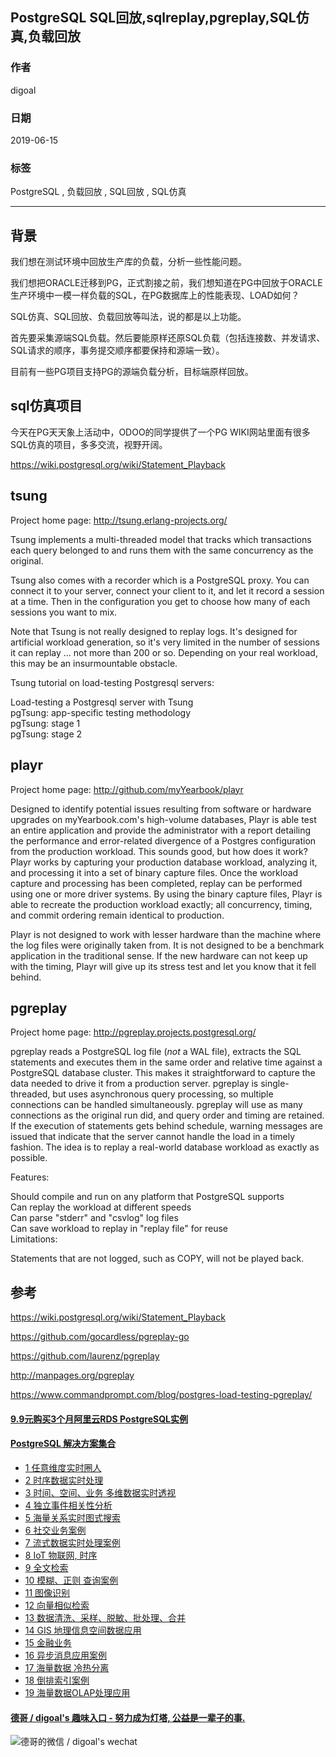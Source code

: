 ## PostgreSQL SQL回放,sqlreplay,pgreplay,SQL仿真,负载回放      
              
### 作者                                                                                                                                                                                    
digoal                                                                                                                                                                                    
                                                                                                                                                                                    
### 日期                                                                                                                                                                                    
2019-06-15                                                                                                                                                                                    
                                                                                                                                                                                    
### 标签                                                                                                                                                                                  
PostgreSQL , 负载回放 , SQL回放 , SQL仿真          
                                                                                                 
----                                                                                                                                                                            
                                                                                                                                                                              
## 背景       
我们想在测试环境中回放生产库的负载，分析一些性能问题。  
  
我们想把ORACLE迁移到PG，正式割接之前，我们想知道在PG中回放于ORACLE生产环境中一模一样负载的SQL，在PG数据库上的性能表现、LOAD如何？  
  
SQL仿真、SQL回放、负载回放等叫法，说的都是以上功能。  
  
首先要采集源端SQL负载。然后要能原样还原SQL负载（包括连接数、并发请求、SQL请求的顺序，事务提交顺序都要保持和源端一致）。  
  
目前有一些PG项目支持PG的源端负载分析，目标端原样回放。  
  
  
## sql仿真项目  
今天在PG天天象上活动中，ODOO的同学提供了一个PG WIKI网站里面有很多SQL仿真的项目，多多交流，视野开阔。     
  
https://wiki.postgresql.org/wiki/Statement_Playback  
  
  
  
## tsung  
Project home page: http://tsung.erlang-projects.org/  
  
Tsung implements a multi-threaded model that tracks which transactions each query belonged to and runs them with the same concurrency as the original.  
  
Tsung also comes with a recorder which is a PostgreSQL proxy. You can connect it to your server, connect your client to it, and let it record a session at a time. Then in the configuration you get to choose how many of each sessions you want to mix.  
  
Note that Tsung is not really designed to replay logs. It's designed for artificial workload generation, so it's very limited in the number of sessions it can replay ... not more than 200 or so. Depending on your real workload, this may be an insurmountable obstacle.  
  
Tsung tutorial on load-testing Postgresql servers:  
  
Load-testing a Postgresql server with Tsung  
pgTsung: app-specific testing methodology  
pgTsung: stage 1  
pgTsung: stage 2  
  
## playr  
Project home page: http://github.com/myYearbook/playr  
  
Designed to identify potential issues resulting from software or hardware upgrades on myYearbook.com's high-volume databases, Playr is able test an entire application and provide the administrator with a report detailing the performance and error-related divergence of a Postgres configuration from the production workload. This sounds good, but how does it work? Playr works by capturing your production database workload, analyzing it, and processing it into a set of binary capture files. Once the workload capture and processing has been completed, replay can be performed using one or more driver systems. By using the binary capture files, Playr is able to recreate the production workload exactly; all concurrency, timing, and commit ordering remain identical to production.  
  
Playr is not designed to work with lesser hardware than the machine where the log files were originally taken from. It is not designed to be a benchmark application in the traditional sense. If the new hardware can not keep up with the timing, Playr will give up its stress test and let you know that it fell behind.  
  
## pgreplay  
Project home page: http://pgreplay.projects.postgresql.org/  
  
pgreplay reads a PostgreSQL log file (*not* a WAL file), extracts the SQL statements and executes them in the same order and relative time against a PostgreSQL database cluster. This makes it straightforward to capture the data needed to drive it from a production server. pgreplay is single-threaded, but uses asynchronous query processing, so multiple connections can be handled simultaneously. pgreplay will use as many connections as the original run did, and query order and timing are retained. If the execution of statements gets behind schedule, warning messages are issued that indicate that the server cannot handle the load in a timely fashion. The idea is to replay a real-world database workload as exactly as possible.  
  
Features:  
  
Should compile and run on any platform that PostgreSQL supports  
Can replay the workload at different speeds  
Can parse "stderr" and "csvlog" log files  
Can save workload to replay in "replay file" for reuse  
Limitations:  
  
Statements that are not logged, such as COPY, will not be played back.  
  
## 参考  
https://wiki.postgresql.org/wiki/Statement_Playback  
  
https://github.com/gocardless/pgreplay-go  
  
https://github.com/laurenz/pgreplay  
  
http://manpages.org/pgreplay  
  
https://www.commandprompt.com/blog/postgres-load-testing-pgreplay/  
    
  
  
  
  
  
  
  
  
  
  
  
  
  
  
  
  
  
  
  
  
  
  
  
  
  
  
  
  
  
  
  
  
  
  
  
  
  
  
  
  
  
  
  
  
  
  
  
  
  
  
  
#### [9.9元购买3个月阿里云RDS PostgreSQL实例](https://www.aliyun.com/database/postgresqlactivity "57258f76c37864c6e6d23383d05714ea")
  
  
#### [PostgreSQL 解决方案集合](https://yq.aliyun.com/topic/118 "40cff096e9ed7122c512b35d8561d9c8")
- [1 任意维度实时圈人](https://yq.aliyun.com/topic/118 "40cff096e9ed7122c512b35d8561d9c8")
- [2 时序数据实时处理](https://yq.aliyun.com/topic/118 "40cff096e9ed7122c512b35d8561d9c8")
- [3 时间、空间、业务 多维数据实时透视](https://yq.aliyun.com/topic/118 "40cff096e9ed7122c512b35d8561d9c8")
- [4 独立事件相关性分析](https://yq.aliyun.com/topic/118 "40cff096e9ed7122c512b35d8561d9c8")
- [5 海量关系实时图式搜索](https://yq.aliyun.com/topic/118 "40cff096e9ed7122c512b35d8561d9c8")
- [6 社交业务案例](https://yq.aliyun.com/topic/118 "40cff096e9ed7122c512b35d8561d9c8")
- [7 流式数据实时处理案例](https://yq.aliyun.com/topic/118 "40cff096e9ed7122c512b35d8561d9c8")
- [8 IoT 物联网, 时序](https://yq.aliyun.com/topic/118 "40cff096e9ed7122c512b35d8561d9c8")
- [9 全文检索](https://yq.aliyun.com/topic/118 "40cff096e9ed7122c512b35d8561d9c8")
- [10 模糊、正则 查询案例](https://yq.aliyun.com/topic/118 "40cff096e9ed7122c512b35d8561d9c8")
- [11 图像识别](https://yq.aliyun.com/topic/118 "40cff096e9ed7122c512b35d8561d9c8")
- [12 向量相似检索](https://yq.aliyun.com/topic/118 "40cff096e9ed7122c512b35d8561d9c8")
- [13 数据清洗、采样、脱敏、批处理、合并](https://yq.aliyun.com/topic/118 "40cff096e9ed7122c512b35d8561d9c8")
- [14 GIS 地理信息空间数据应用](https://yq.aliyun.com/topic/118 "40cff096e9ed7122c512b35d8561d9c8")
- [15 金融业务](https://yq.aliyun.com/topic/118 "40cff096e9ed7122c512b35d8561d9c8")
- [16 异步消息应用案例](https://yq.aliyun.com/topic/118 "40cff096e9ed7122c512b35d8561d9c8")
- [17 海量数据 冷热分离](https://yq.aliyun.com/topic/118 "40cff096e9ed7122c512b35d8561d9c8")
- [18 倒排索引案例](https://yq.aliyun.com/topic/118 "40cff096e9ed7122c512b35d8561d9c8")
- [19 海量数据OLAP处理应用](https://yq.aliyun.com/topic/118 "40cff096e9ed7122c512b35d8561d9c8")
  
  
#### [德哥 / digoal's 趣味入口 - 努力成为灯塔, 公益是一辈子的事.](https://github.com/digoal/blog/blob/master/README.md "22709685feb7cab07d30f30387f0a9ae")
  
  
![德哥的微信 / digoal's wechat](../pic/digoal_weixin.jpg "f7ad92eeba24523fd47a6e1a0e691b59")
  
